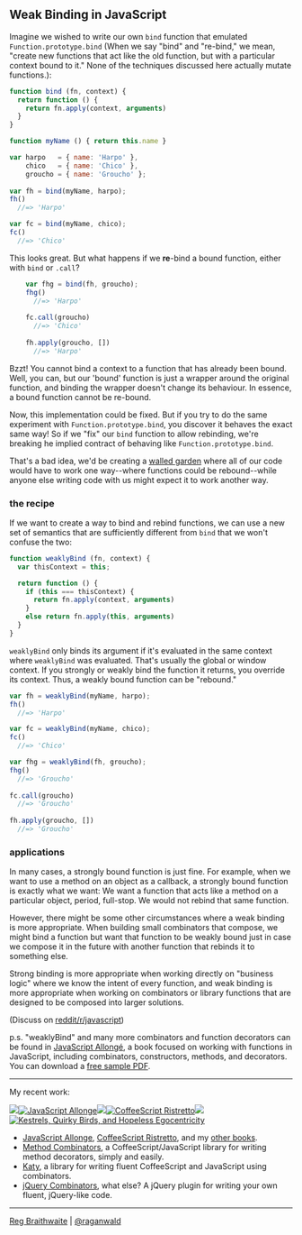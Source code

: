 ## Weak Binding in JavaScript

Imagine we wished to write our own `bind` function that emulated `Function.prototype.bind` (When we say "bind" and "re-bind," we mean, "create new functions that act like the old function, but with a  particular context bound to it." None of the techniques discussed here actually mutate functions.):

```javascript
function bind (fn, context) {
  return function () {
    return fn.apply(context, arguments)
  }
}

function myName () { return this.name }

var harpo   = { name: 'Harpo' },
    chico   = { name: 'Chico' },
    groucho = { name: 'Groucho' };
    
var fh = bind(myName, harpo);
fh()
  //=> 'Harpo'

var fc = bind(myName, chico);
fc()
  //=> 'Chico'
```

This looks great. But what happens if we **re**-bind a bound function, either with `bind` or `.call`?

```javascript
    var fhg = bind(fh, groucho);
    fhg()
      //=> 'Harpo'
      
    fc.call(groucho)
      //=> 'Chico'
      
    fh.apply(groucho, [])
      //=> 'Harpo'
```
      
Bzzt! You cannot bind a context to a function that has already been bound. Well, you can, but our 'bound' function is just a wrapper around the original function, and binding the wrapper doesn't change its behaviour. In essence, a bound function cannot be re-bound.

Now, this implementation could be fixed. But if you try to do the same experiment with `Function.prototype.bind`, you discover it behaves the exact same way! So if we "fix" our `bind` function to allow rebinding, we're breaking he implied contract of behaving like `Function.prototype.bind`.

That's a bad idea, we'd be creating a [walled garden] where all of our code would have to work one way--where functions could be rebound--while anyone else writing code with us might expect it to work another way.

### the recipe

If we want to create a way to bind and rebind functions, we can use a new set of semantics that are sufficiently different from `bind` that we won't confuse the two:

```javascript
function weaklyBind (fn, context) {
  var thisContext = this;

  return function () {
    if (this === thisContext) {
      return fn.apply(context, arguments)
    }
    else return fn.apply(this, arguments)
  }
}
```
   
`weaklyBind` only binds its argument if it's evaluated in the same context where `weaklyBind` was evaluated. That's usually the global or window context. If you strongly or weakly bind the function it returns, you override its context. Thus, a weakly bound function can be "rebound."

```javascript
var fh = weaklyBind(myName, harpo);
fh()
  //=> 'Harpo'

var fc = weaklyBind(myName, chico);
fc()
  //=> 'Chico'

var fhg = weaklyBind(fh, groucho);
fhg()
  //=> 'Groucho'
  
fc.call(groucho)
  //=> 'Groucho'
  
fh.apply(groucho, [])
  //=> 'Groucho'
```
      
### applications

In many cases, a strongly bound function is just fine. For example, when we want to use a method on an object as a callback, a strongly bound function is exactly what we want: We want a function that acts like a method on a particular object, period, full-stop. We would not rebind that same function.

However, there might be some other circumstances where a weak binding is more appropriate. When building small combinators that compose, we might bind a function but want that function to be weakly bound just in case we compose it in the future with another function that rebinds it to something else.

Strong binding is more appropriate when working directly on "business logic" where we know the intent of every function, and weak binding is more appropriate when working on combinators or library functions that are designed to be composed into larger solutions.

(Discuss on [reddit/r/javascript](http://www.reddit.com/r/javascript/comments/15ix7s/weak_binding_in_javascript/))

p.s. "weaklyBind" and many more combinators and function decorators can be found in [JavaScript Allongé](http://leanpub.com/javascript-allonge), a book focused on working with functions in JavaScript, including combinators, constructors, methods, and decorators. You can download a [free sample PDF](http://samples.leanpub.com/javascript-allonge-sample.pdf).

[walled garden]: https://github.com/raganwald/homoiconic/blob/master/2012/12/walled-gardens.md#programmings-walled-gardens

---

My recent work:

![](http://i.minus.com/iL337yTdgFj7.png)[![JavaScript Allonge](http://i.minus.com/iW2E1A8M5UWe6.jpeg)](http://leanpub.com/javascript-allonge "JavaScript Allongé")![](http://i.minus.com/iL337yTdgFj7.png)[![CoffeeScript Ristretto](http://i.minus.com/iMmGxzIZkHSLD.jpeg)](http://leanpub.com/coffeescript-ristretto "CoffeeScript Ristretto")![](http://i.minus.com/iL337yTdgFj7.png)[![Kestrels, Quirky Birds, and Hopeless Egocentricity](http://i.minus.com/ibw1f1ARQ4bhi1.jpeg)](http//leanpub.com/combinators "Kestrels, Quirky Birds, and Hopeless Egocentricity")

* [JavaScript Allonge](http://leanpub.com/javascript-allonge), [CoffeeScript Ristretto](http://leanpub.com/coffeescript-ristretto), and my [other books](http://leanpub.com/u/raganwald).
* [Method Combinators](https://github.com/raganwald/method-combinators), a CoffeeScript/JavaScript library for writing method decorators, simply and easily.
* [Katy](http://github.com/raganwald/Katy), a library for writing fluent CoffeeScript and JavaScript using combinators.
* [jQuery Combinators](http://githiub.com/raganwald/jquery-combinators), what else? A jQuery plugin for writing your own fluent, jQuery-like code. 

---

[Reg Braithwaite](http://braythwayt.com) | [@raganwald](http://twitter.com/raganwald)

[mock]: http://www.amazon.com/gp/product/0192801422?ie=UTF8&tag=raganwald001-20&linkCode=as2&camp=1789&creative=9325&creativeASIN=0192801422
[Lisp Flavors]: https://en.wikipedia.org/wiki/Flavors_(programming_language)